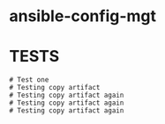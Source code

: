 # ansible-config-mgt
# TESTS
	# Test one
	# Testing copy artifact
	# Testing copy artifact again
	# Testing copy artifact again
	# Testing copy artifact again
